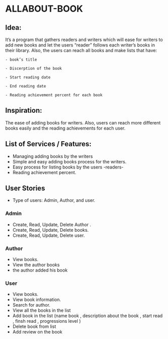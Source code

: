 # ALLABOUT-BOOK

 
## Idea:

It’s a program that gathers readers and writers which will ease for writers to add new books and let the users “reader” follows each writer’s books in their library. 
Also, the users can reach all books and make lists that have:

    - book’s title

    - Discerption of the book

    - Start reading date

    - End reading date

    - Reading achievement percent for each book

## Inspiration:
The ease of adding books for writers. Also, users can reach more different books easily and the reading achievements for each user.


## List of Services / Features:
- Managing adding books by the writers
- Simple and easy adding books process for the writers.
- Easy process for listing books by the users -readers-
- Reading achievement percent.


## User Stories
- Type of users: Admin, Author, and user.

### Admin
- Create, Read, Update, Delete Author .
- Create, Read, Update, Delete books.
- Create, Read, Update, Delete user.

### Author
- View books.
- View the author books
- the author added his book


### User
- View books.
- View book information.
- Search for author.
- View all the books in the list
- Add book in the list (name book , description about the book , start read , finsh read , progressions level )
- Delete book from list
- Add review on the book
